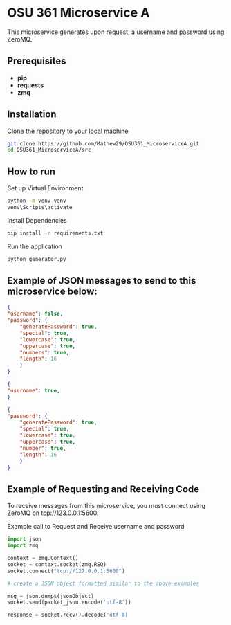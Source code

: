 # OSU 361 Microservice A

This microservice generates upon request, a username and password using ZeroMQ.

## Prerequisites
- **pip**
- **requests**
- **zmq**


## Installation

Clone the repository to your local machine
```bash
git clone https://github.com/Mathew29/OSU361_MicroserviceA.git
cd OSU361_MicroserviceA/src
```

## How to run

Set up Virtual Environment
```bash
python -m venv venv
venv\Scripts\activate
```

Install Dependencies
```bash
pip install -r requirements.txt
```

Run the application
```bash
python generator.py
```

## Example of JSON messages to send to this microservice below:
```json
{
"username": false,
"password": {
    "generatePassword": true,
    "special": true,
    "lowercase": true,
    "uppercase": true,
    "numbers": true,
    "length": 16
    }
}
```
```json
{
"username": true,
}
```
```json
{
"password": {
    "generatePassword": true,
    "special": true,
    "lowercase": true,
    "uppercase": true,
    "number": true,
    "length": 16
    }
}
```

## Example of Requesting and Receiving Code
To receive messages from this microservice, you must connect using ZeroMQ on tcp://123.0.0.1:5600. 

Example call to Request and Receive username and password
```python
import json
import zmq

context = zmq.Context()
socket = context.socket(zmq.REQ)
socket.connect("tcp://127.0.0.1:5600")

# create a JSON object formatted similar to the above examples

msg = json.dumps(jsonObject)
socket.send(packet_json.encode('utf-8'))

response = socket.recv().decode('utf-8)
```




